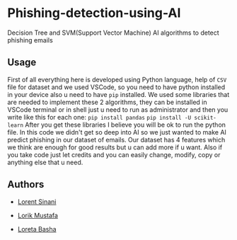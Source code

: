 # Phishing-detection-using-AI
Decision Tree and SVM(Support Vector Machine) AI algorithms to detect phishing emails

## Usage
First of all everything here is developed using Python language, help of `CSV` file for dataset and we used VSCode, so you need to have python installed in your device also u need to have `pip` installed.
We used some libraries that are needed to implement these 2 algorithms, they can be installed in VSCode terminal or in shell just u need to run as administrator
and then you write like this for each one:
`pip install pandas`
`pip install -U scikit-learn`
After you get these libraries I believe you will be ok to run the python file. In this code we didn't get so deep into AI so we just wanted to make AI predict phishing in our dataset of emails. Our dataset has 4 features which we think are enough for good results but u can add more if u want. Also if you take code just let credits and you can easily change, modify, copy or anything else that u need. 

## Authors
- [Lorent Sinani](https://github.com/lorentsinani)

- [Lorik Mustafa](https://github.com/lorikmustafa)

- [Loreta Basha](https://github.com/LoretaBashaa)
